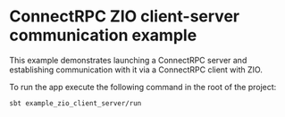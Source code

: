 # ConnectRPC ZIO client-server communication example

This example demonstrates launching a ConnectRPC server and establishing communication with it via a ConnectRPC client with ZIO.


To run the app execute the following command in the root of the project:

```bash
sbt example_zio_client_server/run
```
